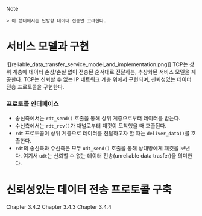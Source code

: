 > [!NOTE]
    > 이 챕터에서는 단방향 데이터 전송만 고려한다.
# 서비스 모델과 구현
![[reliable_data_transfer_service_model_and_implementation.png]]
TCP는 상위 계층에 데이터 손상/손실 없이 전송된 순서대로 전달하는, 추상화된 서비스 모델을 제공한다.
TCP는 신뢰할 수 없는 IP 네트워크 계층 위에서 구현되며, 신뢰성있는 데이터 전송 프로토콜을 구현한다.
### 프로토콜 인터페이스
- 송신측에서는 `rdt_send()` 호출을 통해 상위 계층으로부터 데이터를 받는다.
- 수신측에서는 `rdt_rcv()`가 채널로부터 패킷이 도착했을 때 호출된다.
- `rdt` 프로토콜이 상위 계층으로 데이터를 전달하고자 할 때는 `deliver_data()`를 호출한다.
- `rdt`의 송신측과 수신측은 모두 `udt_send()` 호출을 통해 상대방에게 패킷을 보낸다. 여기서 `udt`는 신뢰할 수 없는 데이터 전송(unreliable data trasfer)을 의미한다.
# 신뢰성있는 데이터 전송 프로토콜 구축


Chapter 3.4.2
Chapter 3.4.3
Chapter 3.4.4